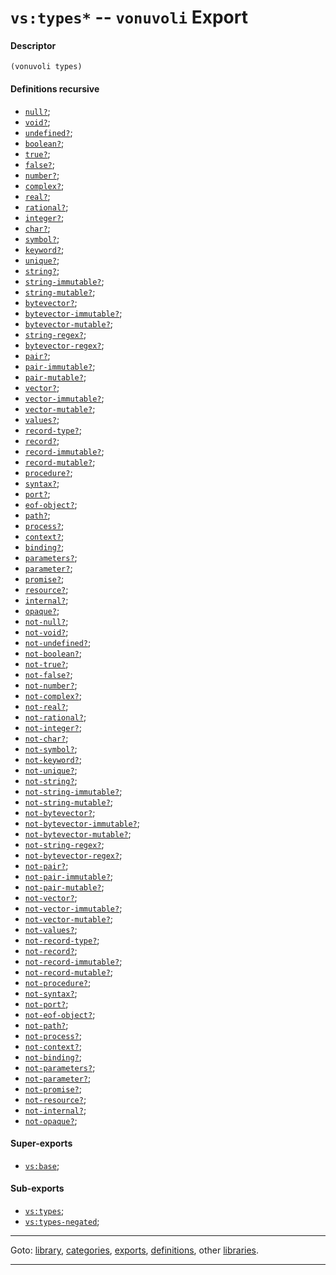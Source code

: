 

<a id='export__vonuvoli__vs_3a_types_2a'></a>

# `vs:types*` -- `vonuvoli` Export


<a id='export__vonuvoli__vs_3a_types_2a__descriptor'></a>

#### Descriptor

````
(vonuvoli types)
````


<a id='export__vonuvoli__vs_3a_types_2a__definitions-recursive'></a>

#### Definitions recursive

 * [`null?`](../../vonuvoli/definitions/null_3f.md#definition__vonuvoli__null_3f);
 * [`void?`](../../vonuvoli/definitions/void_3f.md#definition__vonuvoli__void_3f);
 * [`undefined?`](../../vonuvoli/definitions/undefined_3f.md#definition__vonuvoli__undefined_3f);
 * [`boolean?`](../../vonuvoli/definitions/boolean_3f.md#definition__vonuvoli__boolean_3f);
 * [`true?`](../../vonuvoli/definitions/true_3f.md#definition__vonuvoli__true_3f);
 * [`false?`](../../vonuvoli/definitions/false_3f.md#definition__vonuvoli__false_3f);
 * [`number?`](../../vonuvoli/definitions/number_3f.md#definition__vonuvoli__number_3f);
 * [`complex?`](../../vonuvoli/definitions/complex_3f.md#definition__vonuvoli__complex_3f);
 * [`real?`](../../vonuvoli/definitions/real_3f.md#definition__vonuvoli__real_3f);
 * [`rational?`](../../vonuvoli/definitions/rational_3f.md#definition__vonuvoli__rational_3f);
 * [`integer?`](../../vonuvoli/definitions/integer_3f.md#definition__vonuvoli__integer_3f);
 * [`char?`](../../vonuvoli/definitions/char_3f.md#definition__vonuvoli__char_3f);
 * [`symbol?`](../../vonuvoli/definitions/symbol_3f.md#definition__vonuvoli__symbol_3f);
 * [`keyword?`](../../vonuvoli/definitions/keyword_3f.md#definition__vonuvoli__keyword_3f);
 * [`unique?`](../../vonuvoli/definitions/unique_3f.md#definition__vonuvoli__unique_3f);
 * [`string?`](../../vonuvoli/definitions/string_3f.md#definition__vonuvoli__string_3f);
 * [`string-immutable?`](../../vonuvoli/definitions/string-immutable_3f.md#definition__vonuvoli__string-immutable_3f);
 * [`string-mutable?`](../../vonuvoli/definitions/string-mutable_3f.md#definition__vonuvoli__string-mutable_3f);
 * [`bytevector?`](../../vonuvoli/definitions/bytevector_3f.md#definition__vonuvoli__bytevector_3f);
 * [`bytevector-immutable?`](../../vonuvoli/definitions/bytevector-immutable_3f.md#definition__vonuvoli__bytevector-immutable_3f);
 * [`bytevector-mutable?`](../../vonuvoli/definitions/bytevector-mutable_3f.md#definition__vonuvoli__bytevector-mutable_3f);
 * [`string-regex?`](../../vonuvoli/definitions/string-regex_3f.md#definition__vonuvoli__string-regex_3f);
 * [`bytevector-regex?`](../../vonuvoli/definitions/bytevector-regex_3f.md#definition__vonuvoli__bytevector-regex_3f);
 * [`pair?`](../../vonuvoli/definitions/pair_3f.md#definition__vonuvoli__pair_3f);
 * [`pair-immutable?`](../../vonuvoli/definitions/pair-immutable_3f.md#definition__vonuvoli__pair-immutable_3f);
 * [`pair-mutable?`](../../vonuvoli/definitions/pair-mutable_3f.md#definition__vonuvoli__pair-mutable_3f);
 * [`vector?`](../../vonuvoli/definitions/vector_3f.md#definition__vonuvoli__vector_3f);
 * [`vector-immutable?`](../../vonuvoli/definitions/vector-immutable_3f.md#definition__vonuvoli__vector-immutable_3f);
 * [`vector-mutable?`](../../vonuvoli/definitions/vector-mutable_3f.md#definition__vonuvoli__vector-mutable_3f);
 * [`values?`](../../vonuvoli/definitions/values_3f.md#definition__vonuvoli__values_3f);
 * [`record-type?`](../../vonuvoli/definitions/record-type_3f.md#definition__vonuvoli__record-type_3f);
 * [`record?`](../../vonuvoli/definitions/record_3f.md#definition__vonuvoli__record_3f);
 * [`record-immutable?`](../../vonuvoli/definitions/record-immutable_3f.md#definition__vonuvoli__record-immutable_3f);
 * [`record-mutable?`](../../vonuvoli/definitions/record-mutable_3f.md#definition__vonuvoli__record-mutable_3f);
 * [`procedure?`](../../vonuvoli/definitions/procedure_3f.md#definition__vonuvoli__procedure_3f);
 * [`syntax?`](../../vonuvoli/definitions/syntax_3f.md#definition__vonuvoli__syntax_3f);
 * [`port?`](../../vonuvoli/definitions/port_3f.md#definition__vonuvoli__port_3f);
 * [`eof-object?`](../../vonuvoli/definitions/eof-object_3f.md#definition__vonuvoli__eof-object_3f);
 * [`path?`](../../vonuvoli/definitions/path_3f.md#definition__vonuvoli__path_3f);
 * [`process?`](../../vonuvoli/definitions/process_3f.md#definition__vonuvoli__process_3f);
 * [`context?`](../../vonuvoli/definitions/context_3f.md#definition__vonuvoli__context_3f);
 * [`binding?`](../../vonuvoli/definitions/binding_3f.md#definition__vonuvoli__binding_3f);
 * [`parameters?`](../../vonuvoli/definitions/parameters_3f.md#definition__vonuvoli__parameters_3f);
 * [`parameter?`](../../vonuvoli/definitions/parameter_3f.md#definition__vonuvoli__parameter_3f);
 * [`promise?`](../../vonuvoli/definitions/promise_3f.md#definition__vonuvoli__promise_3f);
 * [`resource?`](../../vonuvoli/definitions/resource_3f.md#definition__vonuvoli__resource_3f);
 * [`internal?`](../../vonuvoli/definitions/internal_3f.md#definition__vonuvoli__internal_3f);
 * [`opaque?`](../../vonuvoli/definitions/opaque_3f.md#definition__vonuvoli__opaque_3f);
 * [`not-null?`](../../vonuvoli/definitions/not-null_3f.md#definition__vonuvoli__not-null_3f);
 * [`not-void?`](../../vonuvoli/definitions/not-void_3f.md#definition__vonuvoli__not-void_3f);
 * [`not-undefined?`](../../vonuvoli/definitions/not-undefined_3f.md#definition__vonuvoli__not-undefined_3f);
 * [`not-boolean?`](../../vonuvoli/definitions/not-boolean_3f.md#definition__vonuvoli__not-boolean_3f);
 * [`not-true?`](../../vonuvoli/definitions/not-true_3f.md#definition__vonuvoli__not-true_3f);
 * [`not-false?`](../../vonuvoli/definitions/not-false_3f.md#definition__vonuvoli__not-false_3f);
 * [`not-number?`](../../vonuvoli/definitions/not-number_3f.md#definition__vonuvoli__not-number_3f);
 * [`not-complex?`](../../vonuvoli/definitions/not-complex_3f.md#definition__vonuvoli__not-complex_3f);
 * [`not-real?`](../../vonuvoli/definitions/not-real_3f.md#definition__vonuvoli__not-real_3f);
 * [`not-rational?`](../../vonuvoli/definitions/not-rational_3f.md#definition__vonuvoli__not-rational_3f);
 * [`not-integer?`](../../vonuvoli/definitions/not-integer_3f.md#definition__vonuvoli__not-integer_3f);
 * [`not-char?`](../../vonuvoli/definitions/not-char_3f.md#definition__vonuvoli__not-char_3f);
 * [`not-symbol?`](../../vonuvoli/definitions/not-symbol_3f.md#definition__vonuvoli__not-symbol_3f);
 * [`not-keyword?`](../../vonuvoli/definitions/not-keyword_3f.md#definition__vonuvoli__not-keyword_3f);
 * [`not-unique?`](../../vonuvoli/definitions/not-unique_3f.md#definition__vonuvoli__not-unique_3f);
 * [`not-string?`](../../vonuvoli/definitions/not-string_3f.md#definition__vonuvoli__not-string_3f);
 * [`not-string-immutable?`](../../vonuvoli/definitions/not-string-immutable_3f.md#definition__vonuvoli__not-string-immutable_3f);
 * [`not-string-mutable?`](../../vonuvoli/definitions/not-string-mutable_3f.md#definition__vonuvoli__not-string-mutable_3f);
 * [`not-bytevector?`](../../vonuvoli/definitions/not-bytevector_3f.md#definition__vonuvoli__not-bytevector_3f);
 * [`not-bytevector-immutable?`](../../vonuvoli/definitions/not-bytevector-immutable_3f.md#definition__vonuvoli__not-bytevector-immutable_3f);
 * [`not-bytevector-mutable?`](../../vonuvoli/definitions/not-bytevector-mutable_3f.md#definition__vonuvoli__not-bytevector-mutable_3f);
 * [`not-string-regex?`](../../vonuvoli/definitions/not-string-regex_3f.md#definition__vonuvoli__not-string-regex_3f);
 * [`not-bytevector-regex?`](../../vonuvoli/definitions/not-bytevector-regex_3f.md#definition__vonuvoli__not-bytevector-regex_3f);
 * [`not-pair?`](../../vonuvoli/definitions/not-pair_3f.md#definition__vonuvoli__not-pair_3f);
 * [`not-pair-immutable?`](../../vonuvoli/definitions/not-pair-immutable_3f.md#definition__vonuvoli__not-pair-immutable_3f);
 * [`not-pair-mutable?`](../../vonuvoli/definitions/not-pair-mutable_3f.md#definition__vonuvoli__not-pair-mutable_3f);
 * [`not-vector?`](../../vonuvoli/definitions/not-vector_3f.md#definition__vonuvoli__not-vector_3f);
 * [`not-vector-immutable?`](../../vonuvoli/definitions/not-vector-immutable_3f.md#definition__vonuvoli__not-vector-immutable_3f);
 * [`not-vector-mutable?`](../../vonuvoli/definitions/not-vector-mutable_3f.md#definition__vonuvoli__not-vector-mutable_3f);
 * [`not-values?`](../../vonuvoli/definitions/not-values_3f.md#definition__vonuvoli__not-values_3f);
 * [`not-record-type?`](../../vonuvoli/definitions/not-record-type_3f.md#definition__vonuvoli__not-record-type_3f);
 * [`not-record?`](../../vonuvoli/definitions/not-record_3f.md#definition__vonuvoli__not-record_3f);
 * [`not-record-immutable?`](../../vonuvoli/definitions/not-record-immutable_3f.md#definition__vonuvoli__not-record-immutable_3f);
 * [`not-record-mutable?`](../../vonuvoli/definitions/not-record-mutable_3f.md#definition__vonuvoli__not-record-mutable_3f);
 * [`not-procedure?`](../../vonuvoli/definitions/not-procedure_3f.md#definition__vonuvoli__not-procedure_3f);
 * [`not-syntax?`](../../vonuvoli/definitions/not-syntax_3f.md#definition__vonuvoli__not-syntax_3f);
 * [`not-port?`](../../vonuvoli/definitions/not-port_3f.md#definition__vonuvoli__not-port_3f);
 * [`not-eof-object?`](../../vonuvoli/definitions/not-eof-object_3f.md#definition__vonuvoli__not-eof-object_3f);
 * [`not-path?`](../../vonuvoli/definitions/not-path_3f.md#definition__vonuvoli__not-path_3f);
 * [`not-process?`](../../vonuvoli/definitions/not-process_3f.md#definition__vonuvoli__not-process_3f);
 * [`not-context?`](../../vonuvoli/definitions/not-context_3f.md#definition__vonuvoli__not-context_3f);
 * [`not-binding?`](../../vonuvoli/definitions/not-binding_3f.md#definition__vonuvoli__not-binding_3f);
 * [`not-parameters?`](../../vonuvoli/definitions/not-parameters_3f.md#definition__vonuvoli__not-parameters_3f);
 * [`not-parameter?`](../../vonuvoli/definitions/not-parameter_3f.md#definition__vonuvoli__not-parameter_3f);
 * [`not-promise?`](../../vonuvoli/definitions/not-promise_3f.md#definition__vonuvoli__not-promise_3f);
 * [`not-resource?`](../../vonuvoli/definitions/not-resource_3f.md#definition__vonuvoli__not-resource_3f);
 * [`not-internal?`](../../vonuvoli/definitions/not-internal_3f.md#definition__vonuvoli__not-internal_3f);
 * [`not-opaque?`](../../vonuvoli/definitions/not-opaque_3f.md#definition__vonuvoli__not-opaque_3f);


<a id='export__vonuvoli__vs_3a_types_2a__super-exports'></a>

#### Super-exports

 * [`vs:base`](../../vonuvoli/exports/vs_3a_base.md#export__vonuvoli__vs_3a_base);


<a id='export__vonuvoli__vs_3a_types_2a__sub-exports'></a>

#### Sub-exports

 * [`vs:types`](../../vonuvoli/exports/vs_3a_types.md#export__vonuvoli__vs_3a_types);
 * [`vs:types-negated`](../../vonuvoli/exports/vs_3a_types-negated.md#export__vonuvoli__vs_3a_types-negated);

----

Goto: [library](../../vonuvoli/_index.md#library__vonuvoli), [categories](../../vonuvoli/categories/_index.md#toc__vonuvoli__categories), [exports](../../vonuvoli/exports/_index.md#toc__vonuvoli__exports), [definitions](../../vonuvoli/definitions/_index.md#toc__vonuvoli__definitions), other [libraries](../../_libraries.md#toc__libraries).

----

